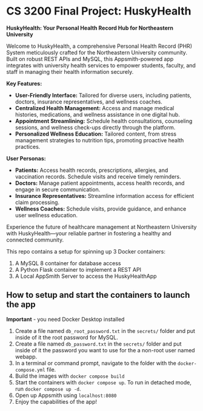 # CS 3200 Final Project: HuskyHealth

**HuskyHealth: Your Personal Health Record Hub for Northeastern University**

Welcome to HuskyHealth, a comprehensive Personal Health Record (PHR) System meticulously crafted for the Northeastern University community. Built on robust REST APIs and MySQL, this Appsmith-powered app integrates with university health services to empower students, faculty, and staff in managing their health information securely.

**Key Features:**
- **User-Friendly Interface:** Tailored for diverse users, including patients, doctors, insurance representatives, and wellness coaches.
- **Centralized Health Management:** Access and manage medical histories, medications, and wellness assistance in one digital hub.
- **Appointment Streamlining:** Schedule health consultations, counseling sessions, and wellness check-ups directly through the platform.
- **Personalized Wellness Education:** Tailored content, from stress management strategies to nutrition tips, promoting proactive health practices.

**User Personas:**
- **Patients:** Access health records, prescriptions, allergies, and vaccination records. Schedule visits and receive timely reminders.
- **Doctors:** Manage patient appointments, access health records, and engage in secure communication.
- **Insurance Representatives:** Streamline information access for efficient claim processing.
- **Wellness Coaches:** Schedule visits, provide guidance, and enhance user wellness education.

Experience the future of healthcare management at Northeastern University with HuskyHealth—your reliable partner in fostering a healthy and connected community.

This repo contains a setup for spinning up 3 Docker containers: 
1. A MySQL 8 container for database access
1. A Python Flask container to implement a REST API
1. A Local AppSmith Server to access the HuskyHealthApp

## How to setup and start the containers to launch the app
**Important** - you need Docker Desktop installed

1. Create a file named `db_root_password.txt` in the `secrets/` folder and put inside of it the root password for MySQL. 
2. Create a file named `db_password.txt` in the `secrets/` folder and put inside of it the password you want to use for the a non-root user named webapp. 
3. In a terminal or command prompt, navigate to the folder with the `docker-compose.yml` file.  
4. Build the images with `docker compose build`
5. Start the containers with `docker compose up`.  To run in detached mode, run `docker compose up -d`. 
6. Open up Appsmith using `localhost:8080`
7. Enjoy the capabilities of the app!

